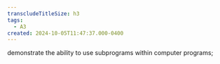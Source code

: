 ```yaml
---
transcludeTitleSize: h3
tags:
  - A3
created: 2024-10-05T11:47:37.000-0400
---
```

demonstrate the ability to use subprograms within computer programs;